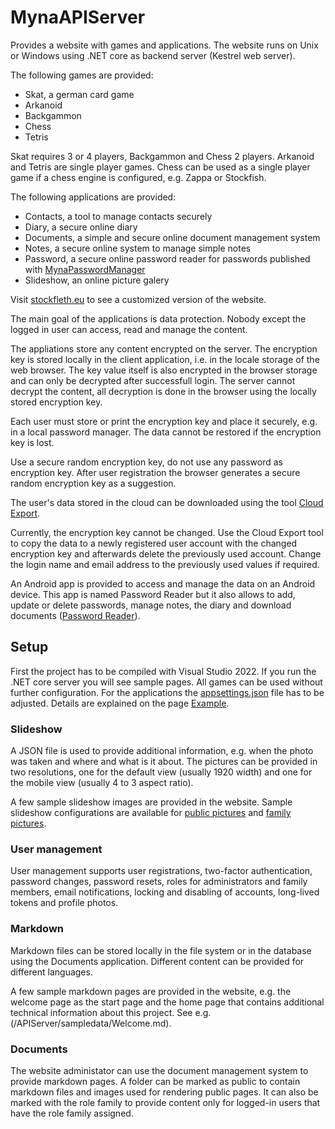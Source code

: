 # MynaAPIServer

Provides a website with games and applications. The website runs on Unix or Windows using .NET core as backend server (Kestrel web server).

The following games are provided:
- Skat, a german card game
- Arkanoid
- Backgammon
- Chess
- Tetris

Skat requires 3 or 4 players, Backgammon and Chess 2 players. Arkanoid and Tetris are single player games.
Chess can be used as a single player game if a chess engine is configured, e.g. Zappa or Stockfish.

The following applications are provided:
- Contacts, a tool to manage contacts securely
- Diary, a secure online diary
- Documents, a simple and secure online document management system
- Notes, a secure online system to manage simple notes
- Password, a secure online password reader for passwords published with [MynaPasswordManager](https://github.com/nylssoft/MynaPasswordManager)
- Slideshow, an online picture galery

Visit [stockfleth.eu](https://www.stockfleth.eu) to see a customized version of the website.

The main goal of the applications is data protection. Nobody except the logged in user can access, read and manage the content.

The appliations store any content encrypted on the server.
The encryption key is stored locally in the client application, i.e. in the locale storage of the web browser.
The key value itself is also encrypted in the browser storage and can only be decrypted after successfull login.
The server cannot decrypt the content, all decryption is done in the browser using the locally stored encryption key.

Each user must store or print the encryption key and place it securely, e.g. in a local password manager.
The data cannot be restored if the encryption key is lost.

Use a secure random encryption key, do not use any password as encryption key. After user registration the browser
generates a secure random encryption key as a suggestion.
 
The user's data stored in the cloud can be downloaded using the tool [Cloud Export](https://github.com/nylssoft/MynaCloudExport).

Currently, the encryption key cannot be changed. Use the Cloud Export tool to copy the data to a newly registered user account
with the changed encryption key and afterwards delete the previously used account. Change the login name and email address to the
previously used values if required.

An Android app is provided to access and manage the data on an Android device. This app is named Password Reader but it
also allows to add, update or delete passwords, manage notes, the diary and download documents
([Password Reader](https://github.com/nylssoft/MynaPasswordReaderMAUI)).

## Setup

First the project has to be compiled with Visual Studio 2022.
If you run the .NET core server you will see sample pages.
All games can be used without further configuration.
For the applications the [appsettings.json](/APIServer/appsettings.json) file has to be adjusted.
Details are explained on the page [Example](/APIServer/sampledata/Example.md).

### Slideshow

A JSON file is used to provide additional information, e.g. when the photo was taken and where and what is it about.
The pictures can be provided in two resolutions, one for the default view (usually 1920 width) and one for the
mobile view (usually 4 to 3 aspect ratio).

A few sample slideshow images are provided in the website. Sample slideshow configurations are available for
[public pictures](/APIServer/sampledata/public-pictures.json) and [family pictures](/APIServer/sampledata/family-pictures.json).

### User management

User management supports user registrations, two-factor authentication, password changes, password resets,
roles for administrators and family members, email notifications, locking and disabling of accounts,
long-lived tokens and profile photos.

### Markdown

Markdown files can be stored locally in the file system or in the database using the Documents application.
Different content can be provided for different languages.

A few sample markdown pages are provided in the website, e.g. the welcome page as the start page and the home page that contains
additional technical information about this project. See e.g. (/APIServer/sampledata/Welcome.md).

### Documents

The website administator can use the document management system to provide markdown pages.
A folder can be marked as public to contain markdown files and images used for rendering public pages. It can also be marked with the role family
to provide content only for logged-in users that have the role family assigned.


